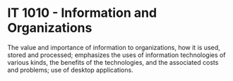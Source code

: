 # IT 1010 - Information and Organizations

The value and importance of information to organizations, how it is used, stored and processed; emphasizes the uses of information technologies of various kinds, the benefits of the technologies, and the associated costs and problems; use of desktop applications.

